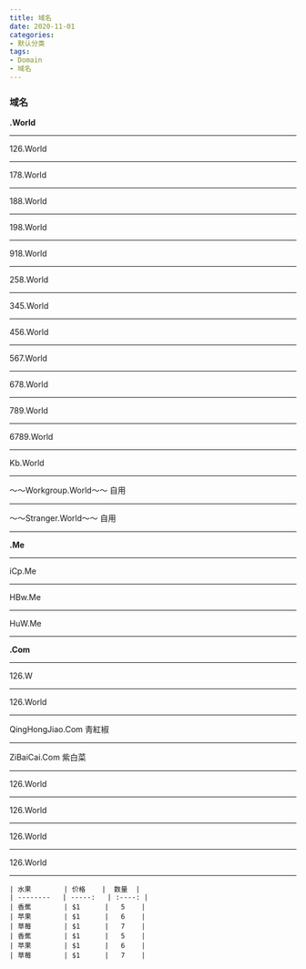 ```yaml
---
title: 域名
date: 2020-11-01
categories:
- 默认分类
tags:
- Domain
- 域名
---
```


### 域名

   **.World**
   - - - -
   126.World
   - - - -
   178.World
   - - - -
   188.World 
   - - - -
   198.World
   - - - -
   918.World
   - - - -
   258.World
   - - - -
   345.World
   - - - -
   456.World
   - - - -
   567.World
   - - - -
   678.World
   - - - -
   789.World
   - - - -
   6789.World
   - - - -
   Kb.World
   - - - -
   ～～Workgroup.World～～ 自用
   - - - -
   ～～Stranger.World～～ 自用
   - - - -
   **.Me**
   - - - -
   iCp.Me
   - - - -
   HBw.Me
   - - - -
   HuW.Me
   - - - -
   **.Com**
   - - - -
   126.W
   - - - -
   126.World
   - - - -
   QingHongJiao.Com 靑紅椒
   - - - -
   ZiBaiCai.Com 紫白菜
   - - - -
   126.World
   - - - -
   126.World
   - - - -
   126.World
   - - - -
   126.World
   - - - -
    | 水果        | 价格    |  数量  |
    | --------   | -----:   | :----: |
    | 香蕉        | $1      |   5    |
    | 苹果        | $1      |   6    |
    | 草莓        | $1      |   7    |    
    | 香蕉        | $1      |   5    |
    | 苹果        | $1      |   6    |
    | 草莓        | $1      |   7    |
